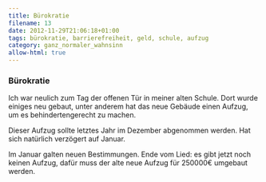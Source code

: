```yaml
---
title: Bürokratie
filename: 13
date: 2012-11-29T21:06:18+01:00
tags: bürokratie, barrierefreiheit, geld, schule, aufzug
category: ganz_normaler_wahnsinn
allow-html: true
---
```

### Bürokratie

<p>Ich war neulich zum Tag der offenen Tür in meiner alten Schule. Dort wurde einiges neu gebaut, unter anderem hat das neue Gebäude einen Aufzug, um es behindertengerecht zu machen.</p>

<p>Dieser Aufzug sollte letztes Jahr im Dezember abgenommen werden. Hat sich natürlich verzögert auf Januar.</p>

<p>Im Januar galten neuen Bestimmungen. Ende vom Lied: es gibt jetzt noch keinen Aufzug, dafür muss der alte neue Aufzug für 250000€ umgebaut werden.</p>


